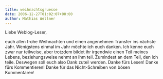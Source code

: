 ```yaml
---
title: weihnachtsgruesse
date: 2006-12-27T01:02:07+00:00
author: Mathias Wellner
---
```

Liebe Weblog-Leser,
  

  
euch allen frohe Weihnachten und einen angenehmen Transfer ins nächste Jahr. Wenigstens einmal im Jahr möchte ich euch danken. Ich kenne euch zwar nur teilweise, aber trotzdem bildet ihr irgendwie einen Teil meines Lebens, beziehungsweise nehmt an ihm teil. Zumindest an dem Teil, den ich teile. Deswegen soll euch also Dank zuteil werden. Danke fürs Lesen! Danke fürs Kommentieren! Danke für das Nicht-Schreiben von bösen Kommentaren!